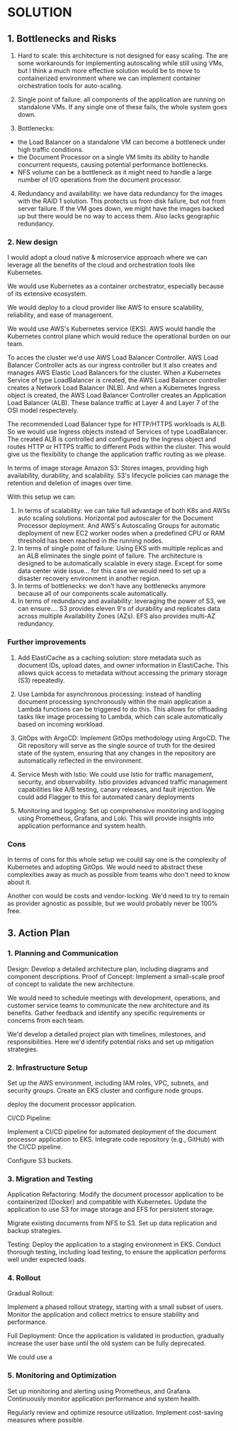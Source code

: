 # SOLUTION

## 1. Bottlenecks and Risks

1. Hard to scale: this architecture is not designed for easy scaling. The are some workarounds for implementing autoscaling while still using VMs, but I think a much more effective solution would be to move to containerized environment where we can implement container orchestration tools for auto-scaling.

2. Single point of failure: all components of the application are running on standalone VMs. If any single one of these fails, the whole system goes down.

3. Bottlenecks: 
- the Load Balancer on a standalone VM can become a bottleneck under high traffic conditions. 
- the Document Processor on a single VM limits its ability to handle concurrent requests, causing potential performance bottlenecks.
- NFS volume can be a bottleneck as it might need to handle a large number of I/O operations from the document processor.

4. Redundancy and availability: we have data redundancy for the images with the RAID 1 solution. This protects us from disk failure, but not from server failure. If the VM goes down, we might have the images backed up but there would be no way to access them. Also lacks geographic redundancy.

### 2. New design

I would adopt a cloud native & microservice approach where we can leverage all the benefits of the cloud and orchestration tools like Kubernetes.

We would use Kubernetes as a container orchestrator, especially because of its extensive ecosystem.

We would deploy to a cloud provider like AWS to ensure scalability, reliability, and ease of management.

We would use AWS's Kubernetes service (EKS). AWS would handle the Kubernetes control plane which would reduce the operational burden on our team.

To acces the cluster we'd use AWS Load Balancer Controller. AWS Load Balancer Controller acts as our ingress controller but it also creates and manages AWS Elastic Load Balancers for the cluster. When a Kubernetes Service of type LoadBalancer is created, the AWS Load Balancer controller creates a Network Load Balancer (NLB). And when a Kubernetes Ingress object is created, the AWS Load Balancer Controller creates an Application Load Balancer (ALB). These balance traffic at Layer 4 and Layer 7 of the OSI model respectevely.

The recommended Load Balancer type for HTTP/HTTPS workloads is ALB. So we would use Ingress objects instead of Services of type LoadBalancer. The created ALB is controlled and configured by the Ingress object and routes HTTP or HTTPS traffic to different Pods within the cluster. This would give us the flexibility to change the application traffic routing as we please.

In terms of image storage Amazon S3: Stores images, providing high availability, durability, and scalability. S3's lifecycle policies can manage the retention and deletion of images over time.

With this setup we can:
1. In terms of scalability: we can take full advantage of both K8s and AWSs auto scaling solutions. Horizontal pod autoscaler for the Document Processor deployment. And AWS's Autoscaling Groups for automatic deployment of new EC2 worker nodes when a predefined CPU or RAM threshold has been reached in the running nodes.
2. In terms of single point of failure: Using EKS with multiple replicas and an ALB eliminates the single point of failure. The architecture is designed to be automatically scalable in every stage. Except for some data center wide issue... for this case we would need to set up a disaster recovery environment in another region.
3. In terms of bottlenecks: we don't have any bottlenecks anymore because all of our components scale automatically.
4. In terms of redundancy and availability: leveraging the power of S3, we can ensure.... S3 provides eleven 9's of durability and replicates data across multiple Availability Zones (AZs). EFS also provides multi-AZ redundancy.

### Further improvements

1. Add ElastiCache as a caching solution: store metadata such as document IDs, upload dates, and owner information in ElastiCache. This allows quick access to metadata without accessing the primary storage (S3) repeatedly.

2. Use Lambda for asynchronous processing: instead of handling document processing synchronously within the main application a Lambda functions can be triggered to do this. This allows for offloading tasks like image processing to Lambda, which can scale automatically based on incoming workload.

3. GitOps with ArgoCD: Implement GitOps methodology using ArgoCD. The Git repository will serve as the single source of truth for the desired state of the system, ensuring that any changes in the repository are automatically reflected in the environment.

4. Service Mesh with Istio: We could use Istio for traffic management, security, and observability. Istio provides advanced traffic management capabilities like A/B testing, canary releases, and fault injection. We could add Flagger to this for automated canary deployments

4. Monitoring and logging: Set up comprehensive monitoring and logging using Prometheus, Grafana, and Loki. This will provide insights into application performance and system health.


### Cons
In terms of cons for this whole setup we could say one is the complexity of Kubernetes and adopting GitOps. We would need to abstract these complexities away as much as possible from teams who don't need to know about it.

Another con would be costs and vendor-locking. We'd need to try to remain as provider agnostic as possible, but we would probably never be 100% free.


## 3. Action Plan

### 1. Planning and Communication

Design: Develop a detailed architecture plan, including diagrams and component descriptions.
Proof of Concept: Implement a small-scale proof of concept to validate the new architecture.

We would need to schedule meetings with development, operations, and customer service teams to communicate the new architecture and its benefits. Gather feedback and identify any specific requirements or concerns from each team. 

We'd develop a detailed project plan with timelines, milestones, and responsibilities. Here we'd identify potential risks and set up mitigation strategies.


### 2. Infrastructure Setup

Set up the AWS environment, including IAM roles, VPC, subnets, and security groups.
Create an EKS cluster and configure node groups.

deploy the document processor application.

CI/CD Pipeline:

Implement a CI/CD pipeline for automated deployment of the document processor application to EKS.
Integrate code repository (e.g., GitHub) with the CI/CD pipeline.

Configure S3 buckets.

### 3. Migration and Testing

Application Refactoring: Modify the document processor application to be containerized (Docker) and compatible with Kubernetes.
Update the application to use S3 for image storage and EFS for persistent storage.

Migrate existing documents from NFS to S3.
Set up data replication and backup strategies.

Testing:
Deploy the application to a staging environment in EKS.
Conduct thorough testing, including load testing, to ensure the application performs well under expected loads.

### 4. Rollout

Gradual Rollout:

Implement a phased rollout strategy, starting with a small subset of users.
Monitor the application and collect metrics to ensure stability and performance.

Full Deployment:
Once the application is validated in production, gradually increase the user base until the old system can be fully deprecated.

We could use a 

### 5. Monitoring and Optimization

Set up monitoring and alerting using Prometheus, and Grafana.
Continuously monitor application performance and system health.

Regularly review and optimize resource utilization. Implement cost-saving measures where possible.